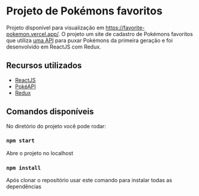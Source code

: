 # Projeto de Pokémons favoritos

Projeto disponível para visualização em https://favorite-pokemon.vercel.app/. O projeto  um site de cadastro de Pokémons favoritos que utiliza [uma API](https://pokeapi.co/) para puxar Pokémons da primeira geração 
e foi desenvolvido em ReactJS com Redux.

## Recursos utilizados

* [ReactJS](https://pt-br.reactjs.org/)
* [PokéAPI](https://pokeapi.co/)
* [Redux](https://redux.js.org/)

## Comandos disponíveis

No diretório do projeto você pode rodar:

### `npm start`

Abre o projeto no localhost

### `npm install`

Após clonar o repositório usar este comando para instalar todas as dependências

